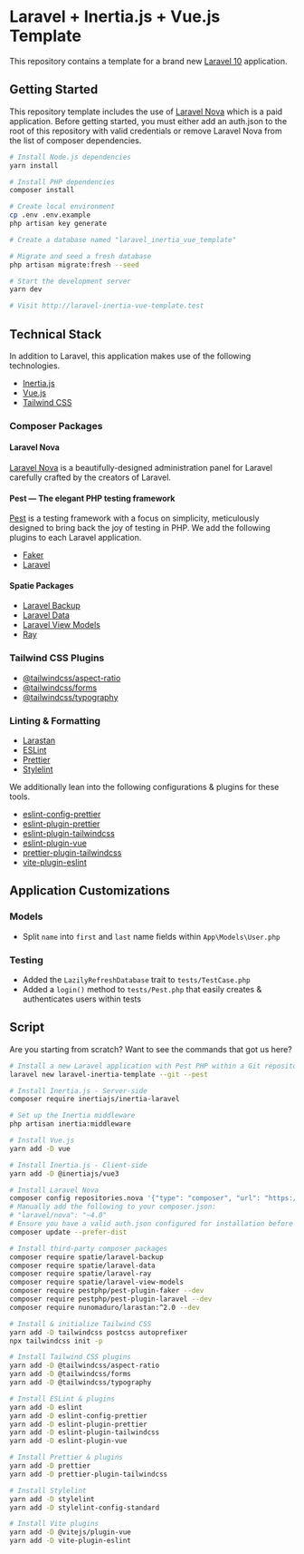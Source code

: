 # Laravel + Inertia.js + Vue.js Template

This repository contains a template for a brand new [Laravel 10](https://laravel.com/docs/10.x) application.

## Getting Started

This repository template includes the use of [Laravel Nova](https://nova.laravel.com/) which is a paid application. Before getting started, you must either add an auth.json to the root of this repository with valid credentials or remove Laravel Nova from the list of composer dependencies.

```bash
# Install Node.js dependencies
yarn install

# Install PHP dependencies
composer install

# Create local environment
cp .env .env.example
php artisan key generate

# Create a database named "laravel_inertia_vue_template"

# Migrate and seed a fresh database
php artisan migrate:fresh --seed

# Start the development server
yarn dev

# Visit http://laravel-inertia-vue-template.test
```

## Technical Stack

In addition to Laravel, this application makes use of the following technologies.

- [Inertia.js](https://inertiajs.com)
- [Vue.js](https://vuejs.org/)
- [Tailwind CSS](https://tailwindcss.com/docs/guides/laravel)

### Composer Packages

#### Laravel Nova

[Laravel Nova](https://nova.laravel.com/docs/4.0) is a beautifully-designed administration panel for Laravel carefully crafted by the creators of Laravel.

#### Pest — The elegant PHP testing framework

[Pest](https://pestphp.com/) is a testing framework with a focus on simplicity, meticulously designed to bring back the joy of testing in PHP. We add the following plugins to each Laravel application.

- [Faker](https://pestphp.com/docs/plugins#faker)
- [Laravel](https://pestphp.com/docs/plugins#laravel)

#### Spatie Packages

- [Laravel Backup](https://spatie.be/docs/laravel-backup)
- [Laravel Data](https://spatie.be/docs/laravel-data)
- [Laravel View Models](https://github.com/spatie/laravel-view-models)
- [Ray](https://spatie.be/docs/ray/v1/installation-in-your-project/laravel)

### Tailwind CSS Plugins

- [@tailwindcss/aspect-ratio](https://github.com/tailwindlabs/tailwindcss-aspect-ratio)
- [@tailwindcss/forms](https://github.com/tailwindlabs/tailwindcss-forms)
- [@tailwindcss/typography](https://tailwindcss.com/docs/typography-plugin)

### Linting & Formatting

- [Larastan](https://github.com/nunomaduro/larastan)
- [ESLint](https://eslint.org/docs/latest/use/getting-started)
- [Prettier](https://prettier.io/docs/en/index.html)
- [Stylelint](https://stylelint.io/)

We additionally lean into the following configurations & plugins for these tools.

- [eslint-config-prettier](https://github.com/prettier/eslint-config-prettier)
- [eslint-plugin-prettier](https://github.com/prettier/eslint-plugin-prettier)
- [eslint-plugin-tailwindcss](https://github.com/francoismassart/eslint-plugin-tailwindcss)
- [eslint-plugin-vue](https://eslint.vuejs.org/)
- [prettier-plugin-tailwindcss](https://github.com/tailwindlabs/prettier-plugin-tailwindcss)
- [vite-plugin-eslint](https://github.com/gxmari007/vite-plugin-eslint)

## Application Customizations

### Models

- Split `name` into `first` and `last` name fields within `App\Models\User.php`

### Testing

- Added the `LazilyRefreshDatabase` trait to `tests/TestCase.php`
- Added a `login()` method to `tests/Pest.php` that easily creates & authenticates users within tests

## Script

Are you starting from scratch? Want to see the commands that got us here?

```bash
# Install a new Laravel application with Pest PHP within a Git repository
laravel new laravel-inertia-template --git --pest

# Install Inertia.js - Server-side
composer require inertiajs/inertia-laravel

# Set up the Inertia middleware
php artisan inertia:middleware

# Install Vue.js
yarn add -D vue

# Install Inertia.js - Client-side
yarn add -D @inertiajs/vue3

# Install Laravel Nova
composer config repositories.nova '{"type": "composer", "url": "https://nova.laravel.com"}' --file composer.json
# Manually add the following to your composer.json:
# "laravel/nova": "~4.0"
# Ensure you have a valid auth.json configured for installation before issuing a "composer update."
composer update --prefer-dist

# Install third-party composer packages
composer require spatie/laravel-backup
composer require spatie/laravel-data
composer require spatie/laravel-ray
composer require spatie/laravel-view-models
composer require pestphp/pest-plugin-faker --dev
composer require pestphp/pest-plugin-laravel --dev
composer require nunomaduro/larastan:^2.0 --dev

# Install & initialize Tailwind CSS
yarn add -D tailwindcss postcss autoprefixer
npx tailwindcss init -p

# Install Tailwind CSS plugins
yarn add -D @tailwindcss/aspect-ratio
yarn add -D @tailwindcss/forms
yarn add -D @tailwindcss/typography

# Install ESLint & plugins
yarn add -D eslint
yarn add -D eslint-config-prettier
yarn add -D eslint-plugin-prettier
yarn add -D eslint-plugin-tailwindcss
yarn add -D eslint-plugin-vue

# Install Prettier & plugins
yarn add -D prettier
yarn add -D prettier-plugin-tailwindcss

# Install Stylelint
yarn add -D stylelint
yarn add -D stylelint-config-standard

# Install Vite plugins
yarn add -D @vitejs/plugin-vue
yarn add -D vite-plugin-eslint
```
